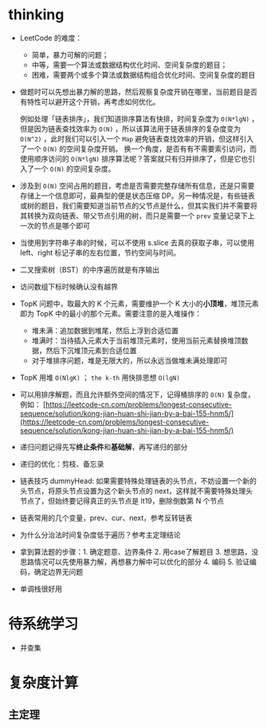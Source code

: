 # thinking
- LeetCode 的难度：
   - 简单，暴力可解的问题；
   - 中等，需要一个算法或数据结构优化时间、空间复杂度的题目；
   - 困难，需要两个或多个算法或数据结构组合优化时间、空间复杂度的题目
- 做题时可以先想出暴力解的思路，然后观察复杂度开销在哪里，当前题目是否有特性可以避开这个开销，再考虑如何优化。

  例如处理「链表排序」，我们知道排序算法有快排，时间复杂度为 `O(N*lgN)` ，但是因为链表查找效率为 `O(N)` ，所以该算法用于链表排序的复杂度变为 `O(N^2)` ，此时我们可以引入一个 `Map` 避免链表查找效率的开销，但这样引入了一个 `O(N)` 的空间复杂度开销。
换一个角度，是否有有不需要索引访问，而使用顺序访问的 `O(N*lgN)` 排序算法呢？答案就只有归并排序了，但是它也引入了一个 `O(N)` 的空间复杂度。

- 涉及到 `O(N)` 空间占用的题目，考虑是否需要完整存储所有信息，还是只需要存储上一个信息即可，最典型的便是状态压缩 DP。另一种情况是，有些链表或树的题目，我们需要知道当前节点的父节点是什么，但其实我们并不需要将其转换为双向链表、带父节点引用的树，而只是需要一个 `prev` 变量记录下上一次的节点是哪个即可

- 当使用到字符串子串的时候，可以不使用 s.slice 去真的获取子串，可以使用 left、right 标记子串的左右位置，节约空间与时间。

- 二叉搜索树（BST）的中序遍历就是有序输出
- 访问数组下标时候确认没有越界

- TopK 问题中，取最大的 K 个元素，需要维护一个 K 大小的**小顶堆**，堆顶元素即为 TopK 中的最小的那个元素。需要注意的是入堆操作：
   - 堆未满：追加数据到堆尾，然后上浮到合适位置
   - 堆满时：当待插入元素大于当前堆顶元素时，使用当前元素替换堆顶数据，然后下沉堆顶元素到合适位置
   - 对于堆排序问题，堆是无限大的，所以永远当做堆未满处理即可

- TopK 用堆 `O(NlgK)` ； `the k-th` 用快排思想 `O(lgN)`

- 可以用排序解题，而且允许额外空间的情况下，记得桶排序的 `O(N)` 复杂度，例如： [https://leetcode-cn.com/problems/longest-consecutive-sequence/solution/kong-jian-huan-shi-jian-by-a-bai-155-hnm5/](https://leetcode-cn.com/problems/longest-consecutive-sequence/solution/kong-jian-huan-shi-jian-by-a-bai-155-hnm5/)

- 递归问题记得先写**终止条件**和**基础解**，再写递归的部分

- 递归的优化：剪枝、备忘录

- 链表技巧 dummyHead: 如果需要特殊处理链表的头节点，不妨设置一个新的头节点，将原头节点设置为这个新头节点的 next，这样就不需要特殊处理头节点了，但始终要记得真正的头节点是 lt19，删除倒数第 N 个节点

- 链表常用的几个变量，prev、cur、next，参考反转链表

- 为什么分治法时间复杂度低于遍历？参考主定理结论

- 拿到算法题的步骤：1. 确定题意、边界条件 2. 用case了解题目 3. 想思路，没思路情况可以先使用暴力解，再想暴力解中可以优化的部分 4. 编码 5. 验证编码，确定边界无问题

- 单调栈很好用

# 待系统学习

- 并查集

# 复杂度计算
## 主定理